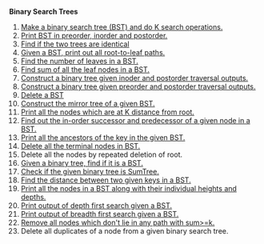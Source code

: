 **Binary Search Trees**

1. [Make a binary search tree (BST) and do K search operations.](https://github.com/albertmunda/iaap/blob/master/assign08/quest.01.c)
2. [Print BST in preorder, inorder and postorder.](https://github.com/albertmunda/iaap/blob/master/assign08/quest.02.c)
3. [Find if the two trees are identical](https://github.com/albertmunda/iaap/blob/master/assign08/quest.03.c)
4. [Given a BST, print out all root-to-leaf paths.](https://github.com/albertmunda/iaap/blob/master/assign08/quest.04.c)
5. [Find the number of leaves in a BST.](https://github.com/albertmunda/iaap/blob/master/assign08/quest.05.c)
6. [Find sum of all the leaf nodes in a BST.](https://github.com/albertmunda/iaap/blob/master/assign08/quest.06.c)
7. [Construct a binary tree given inoder and postorder traversal outputs.](https://github.com/albertmunda/iaap/blob/master/assign08/quest.07.c)
8. [Construct a binary tree given preorder and postorder traversal outputs.](https://github.com/albertmunda/iaap/blob/master/assign08/quest.08.c)
9. [Delete a BST](https://github.com/albertmunda/iaap/blob/master/assign08/quest.09.c)
10. [Construct the mirror tree of a given BST.](https://github.com/albertmunda/iaap/blob/master/assign08/quest.10.c)
11. [Print all the nodes which are at K distance from root.](https://github.com/albertmunda/iaap/blob/master/assign08/quest.11.c)
12. [Find out the in-order successor and predecessor of a given node in a BST.](https://github.com/albertmunda/iaap/blob/master/assign08/quest.12.c)
13. [Print all the ancestors of the key in the given BST.](https://github.com/albertmunda/iaap/blob/master/assign08/quest.13.c)
14. [Delete all the terminal nodes in BST.](https://github.com/albertmunda/iaap/blob/master/assign08/quest.14.c)
15. Delete all the nodes by repeated deletion of root.
16. [Given a binary tree, find if it is a BST.](https://github.com/albertmunda/iaap/blob/master/assign08/quest.16.c)
17. [Check if the given binary tree is SumTree.](https://github.com/albertmunda/iaap/blob/master/assign08/quest.17.c)
18. [Find the distance between two given keys in a BST.](https://github.com/albertmunda/iaap/blob/master/assign08/quest.18.c)
19. [Print all the nodes in a BST along with their individual heights and depths.](https://github.com/albertmunda/iaap/blob/master/assign08/quest.19.c)
20. [Print output of depth first search given a BST.](https://github.com/albertmunda/iaap/blob/master/assign08/quest.20.c)
21. [Print output of breadth first search given a BST.](https://github.com/albertmunda/iaap/blob/master/assign08/quest.21.c)
22. [Remove all nodes which don't lie in any path with sum>=k.](https://github.com/albertmunda/iaap/blob/master/assign08/quest.22.c)
23. Delete all duplicates of a node from a given binary search tree.
